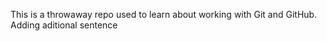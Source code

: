 This is a throwaway repo used to learn about working with Git and GitHub.
Adding aditional sentence
